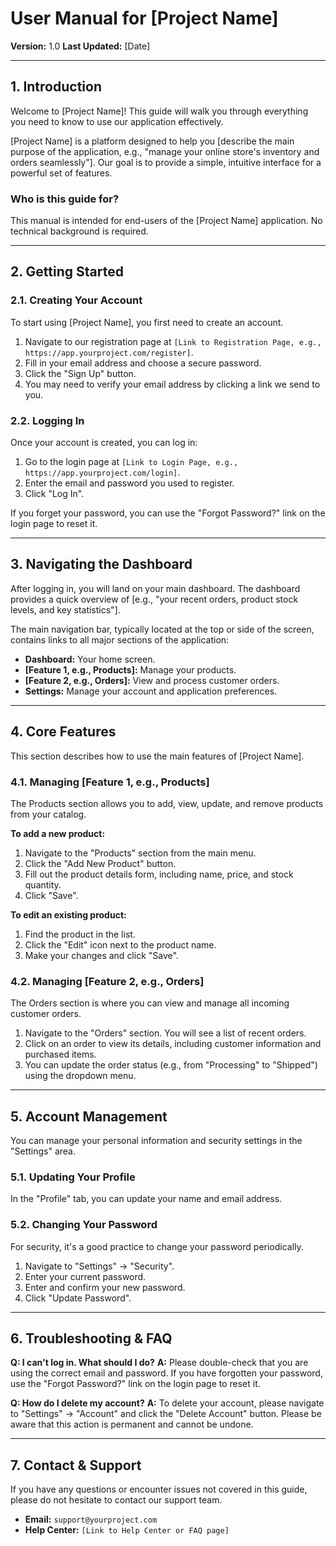 # User Manual for [Project Name]

**Version:** 1.0
**Last Updated:** [Date]

---

## 1. Introduction

Welcome to [Project Name]! This guide will walk you through everything you need to know to use our application effectively.

[Project Name] is a platform designed to help you [describe the main purpose of the application, e.g., "manage your online store's inventory and orders seamlessly"]. Our goal is to provide a simple, intuitive interface for a powerful set of features.

### Who is this guide for?
This manual is intended for end-users of the [Project Name] application. No technical background is required.

---

## 2. Getting Started

### 2.1. Creating Your Account
To start using [Project Name], you first need to create an account.

1.  Navigate to our registration page at `[Link to Registration Page, e.g., https://app.yourproject.com/register]`.
2.  Fill in your email address and choose a secure password.
3.  Click the "Sign Up" button.
4.  You may need to verify your email address by clicking a link we send to you.

### 2.2. Logging In
Once your account is created, you can log in:

1.  Go to the login page at `[Link to Login Page, e.g., https://app.yourproject.com/login]`.
2.  Enter the email and password you used to register.
3.  Click "Log In".

If you forget your password, you can use the "Forgot Password?" link on the login page to reset it.

---

## 3. Navigating the Dashboard

After logging in, you will land on your main dashboard. The dashboard provides a quick overview of [e.g., "your recent orders, product stock levels, and key statistics"].

The main navigation bar, typically located at the top or side of the screen, contains links to all major sections of the application:
-   **Dashboard:** Your home screen.
-   **[Feature 1, e.g., Products]:** Manage your products.
-   **[Feature 2, e.g., Orders]:** View and process customer orders.
-   **Settings:** Manage your account and application preferences.

---

## 4. Core Features

This section describes how to use the main features of [Project Name].

### 4.1. Managing [Feature 1, e.g., Products]

The Products section allows you to add, view, update, and remove products from your catalog.

**To add a new product:**
1.  Navigate to the "Products" section from the main menu.
2.  Click the "Add New Product" button.
3.  Fill out the product details form, including name, price, and stock quantity.
4.  Click "Save".

**To edit an existing product:**
1.  Find the product in the list.
2.  Click the "Edit" icon next to the product name.
3.  Make your changes and click "Save".

### 4.2. Managing [Feature 2, e.g., Orders]

The Orders section is where you can view and manage all incoming customer orders.

1.  Navigate to the "Orders" section. You will see a list of recent orders.
2.  Click on an order to view its details, including customer information and purchased items.
3.  You can update the order status (e.g., from "Processing" to "Shipped") using the dropdown menu.

---

## 5. Account Management

You can manage your personal information and security settings in the "Settings" area.

### 5.1. Updating Your Profile
In the "Profile" tab, you can update your name and email address.

### 5.2. Changing Your Password
For security, it's a good practice to change your password periodically.
1.  Navigate to "Settings" -> "Security".
2.  Enter your current password.
3.  Enter and confirm your new password.
4.  Click "Update Password".

---

## 6. Troubleshooting & FAQ

**Q: I can't log in. What should I do?**
**A:** Please double-check that you are using the correct email and password. If you have forgotten your password, use the "Forgot Password?" link on the login page to reset it.

**Q: How do I delete my account?**
**A:** To delete your account, please navigate to "Settings" -> "Account" and click the "Delete Account" button. Please be aware that this action is permanent and cannot be undone.

---

## 7. Contact & Support

If you have any questions or encounter issues not covered in this guide, please do not hesitate to contact our support team.

-   **Email:** `support@yourproject.com`
-   **Help Center:** `[Link to Help Center or FAQ page]`